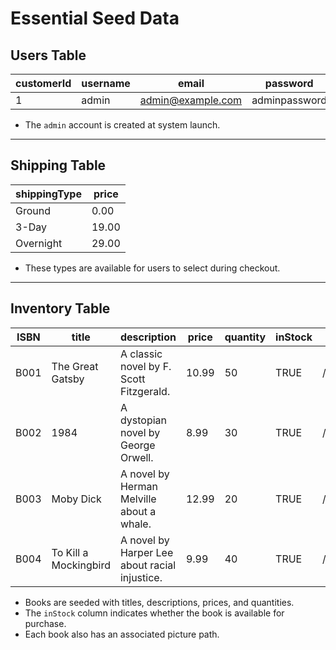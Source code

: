 # Essential Seed Data

## Users Table

| customerId | username | email               | password       | isAdmin |
|------------|----------|---------------------|----------------|---------|
| 1          | admin    | admin@example.com    | adminpassword  | TRUE    |

- The `admin` account is created at system launch.

---

## Shipping Table

| shippingType | price |
|--------------|-------|
| Ground       | 0.00  |
| 3-Day        | 19.00 |
| Overnight    | 29.00 |

- These types are available for users to select during checkout.

---

## Inventory Table

| ISBN | title                  | description                               | price | quantity | inStock | picture                   |
|--------|------------------------|-------------------------------------------|-------|----------|---------|----------------------------|
| B001   | The Great Gatsby        | A classic novel by F. Scott Fitzgerald.   | 10.99 | 50       | TRUE    | /images/gatsby.jpg         |
| B002   | 1984                    | A dystopian novel by George Orwell.       | 8.99  | 30       | TRUE    | /images/1984.jpg           |
| B003   | Moby Dick               | A novel by Herman Melville about a whale. | 12.99 | 20       | TRUE    | /images/moby_dick.jpg      |
| B004   | To Kill a Mockingbird   | A novel by Harper Lee about racial injustice. | 9.99 | 40 | TRUE | /images/mockingbird.jpg |

- Books are seeded with titles, descriptions, prices, and quantities.
- The `inStock` column indicates whether the book is available for purchase.
- Each book also has an associated picture path.
